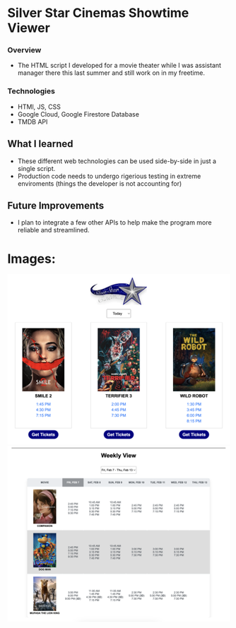 # Silver Star Cinemas Showtime Viewer

### Overview
- The HTML script I developed for a movie theater while I was assistant manager there this last summer and still work on in my freetime.

### Technologies
- HTMl, JS, CSS
- Google Cloud, Google Firestore Database
- TMDB API

## What I learned
- These different web technologies can be used side-by-side in just a single script.
- Production code needs to undergo rigerious testing in extreme enviroments (things the developer is not accounting for)

## Future Improvements
- I plan to integrate a few other APIs to help make the program more reliable and streamlined.

# Images:
![Silver Star Showtimes Image](silverstar.png)
![Silver Star Showtimes Weekly View Image](silverstarweekly.png)
